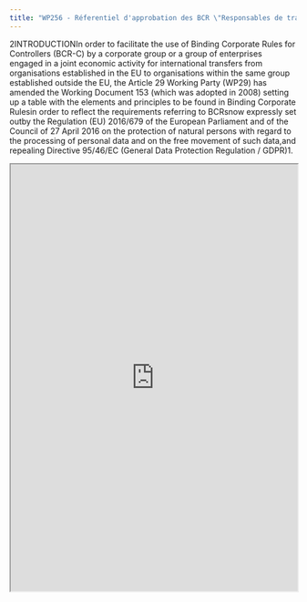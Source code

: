 ```yaml
---
title: "WP256 - Réferentiel d'approbation des BCR \"Responsables de traitements" (EN)"
---
```


2INTRODUCTIONIn  order  to  facilitate  the  use  of  Binding  Corporate  Rules for  Controllers (BCR-C)  by  a corporate   group   or   a   group   of   enterprises   engaged   in   a   joint   economic   activity   for international  transfers  from  organisations  established  in  the  EU  to  organisations  within  the same  group  established  outside  the  EU,  the  Article 29  Working  Party  (WP29)  has  amended the Working Document 153 (which was adopted in 2008) setting up a table with the elements and  principles  to  be  found  in  Binding  Corporate  Rulesin  order  to  reflect  the  requirements referring  to  BCRsnow  expressly  set  outby  the Regulation  (EU)  2016/679  of  the  European Parliament  and  of  the  Council  of  27  April  2016  on  the  protection  of  natural  persons  with regard  to  the  processing  of  personal  data  and  on  the  free  movement  of  such  data,and repealing Directive 95/46/EC (General Data Protection Regulation / GDPR)1.

<iframe height="750" width="100%" src="https://ewelton.github.io/ktest/wiki.html#WP256%20-%20R%C3%A9ferentiel%20d'approbation%20des%20BCR%20%22Responsables%20de%20traitements%22%20(EN)"></iframe>
